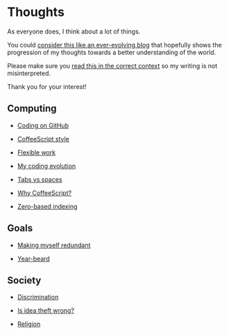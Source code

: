 # Thoughts

As everyone does, I think about a lot of things.

You could
[consider this like an ever-evolving blog](./on/why_not_a_blog/)
that hopefully shows the progression of my thoughts towards a better
understanding of the world.

Please make sure you [read this in the correct context](./on/context/)
so my writing is not misinterpreted.

Thank you for your interest!


## Computing

- [Coding on GitHub](./on/coding_on_GitHub/)

- [CoffeeScript style](./on/CoffeeScript_style/)

- [Flexible work](./on/flexible_work/)

- [My coding evolution](./on/my_coding_evolution/)

- [Tabs vs spaces](./on/tabs_vs_spaces/)

- [Why CoffeeScript?](./on/why_CoffeeScript/)

- [Zero-based indexing](./on/zero-based_index/)


## Goals

- [Making myself redundant](./on/making_myself_redundant/)

- [Year-beard](./on/year-beard/)


## Society

- [Discrimination](./on/discrimination/)

- [Is idea theft wrong?](./on/is_idea_theft_wrong/)

- [Religion](./on/religion/)
